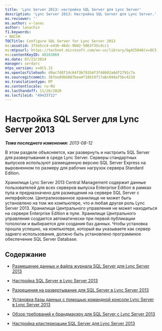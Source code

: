 ```yaml
---
title: 'Lync Server 2013: настройка SQL Server для Lync Server'
description: 'Lync Server 2013: Настройка SQL Server для Lync Server.'
ms.reviewer: ''
ms.author: v-lanac
author: lanachin
f1.keywords:
- NOCSH
TOCTitle: Configure SQL Server for Lync Server 2013
ms:assetid: 375e5cc4-e436-46dc-9b02-5063f35cdcc1
ms:mtpsurl: https://technet.microsoft.com/en-us/library/Gg425848(v=OCS.15)
ms:contentKeyID: 48183869
ms.date: 07/23/2014
manager: serdars
mtps_version: v=OCS.15
ms.openlocfilehash: d9ac7d8f14c64f3b7935df3f48602a6df1791c7a
ms.sourcegitcommit: 36fee89bb887bea4f18b19f17a8c69daf5bc423d
ms.translationtype: MT
ms.contentlocale: ru-RU
ms.lasthandoff: 11/26/2020
ms.locfileid: "49433712"
---
```

# <a name="configure-sql-server-for-lync-server-2013"></a>Настройка SQL Server для Lync Server 2013

<div data-xmlns="http://www.w3.org/1999/xhtml">

<div class="topic" data-xmlns="http://www.w3.org/1999/xhtml" data-msxsl="urn:schemas-microsoft-com:xslt" data-cs="https://msdn.microsoft.com/">

<div data-asp="https://msdn2.microsoft.com/asp">



</div>

<div id="mainSection">

<div id="mainBody">

<span> </span>

_**Тема последнего изменения:** 2013-08-12_

В этом разделе объясняется, как развернуть и настроить SQL Server для развертывания в среде Lync Server. Серверы стандартных выпусков используют размещенную версию SQL Server Express на выровненном по размеру для рабочих нагрузок сервера Standard Edition.

Хранилище Lync Server 2013 Central Management содержит данные пользователей для всех серверов выпуска Enterprise Edition в рамках пула и предназначено для размещения на сервере SQL Server с интерфейсом. Централизованное хранилище не может быть установлено на том же компьютере, что и любая другая роль Lync Server 2013. Хранилище Центрального управления не может находиться на сервере Enterprise Edition в пуле. Хранилище Центрального управления создается автоматически при первой публикации топологии и выбирается для создания баз данных. Чтобы установка прошла успешно, на компьютере, который вы указываете как сервер заднего использования, должно быть установлено программное обеспечение SQL Server Database.

<div>

## <a name="in-this-section"></a>Содержание

  - [Размещение данных и файла журнала SQL Server для Lync Server 2013](lync-server-2013-sql-server-data-and-log-file-placement.md)

  - [Настройка SQL Server в Lync Server 2013](lync-server-2013-configure-sql-server.md)

  - [Разрешения на развертывание для SQL Server в Lync Server 2013](lync-server-2013-deployment-permissions-for-sql-server.md)

  - [Установка базы данных с помощью командной консоли Lync Server в Lync Server 2013](lync-server-2013-database-installation-using-lync-server-management-shell.md)

  - [Обзор требований к брандмауэру для SQL Server с Lync Server 2013](lync-server-2013-understanding-firewall-requirements-for-sql-server.md)

  - [Настройка кластеризации SQL Server для Lync Server 2013](lync-server-2013-configure-sql-server-clustering.md)

</div>

</div>

<span> </span>

</div>

</div>

</div>

